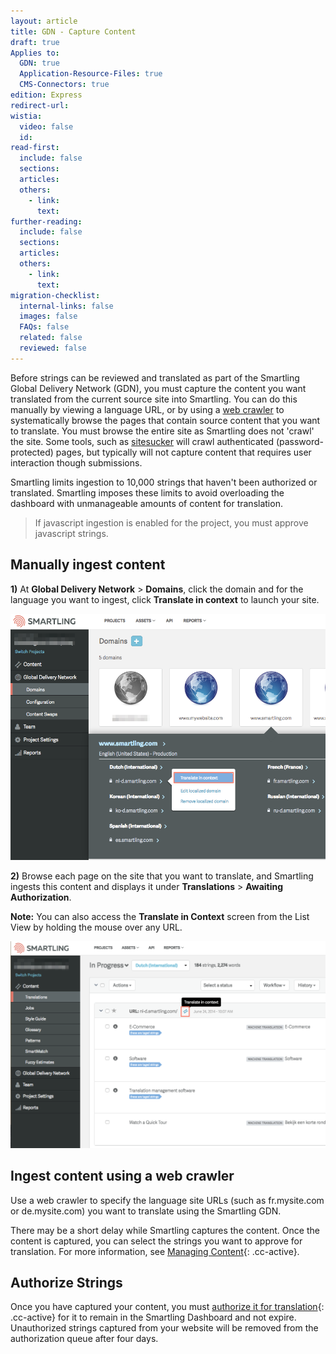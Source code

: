 ```yaml
---
layout: article
title: GDN - Capture Content
draft: true
Applies to:
  GDN: true
  Application-Resource-Files: true
  CMS-Connectors: true
edition: Express
redirect-url:
wistia:
  video: false
  id:
read-first:
  include: false
  sections:
  articles:
  others:
    - link:
      text:
further-reading:
  include: false
  sections:
  articles:
  others:
    - link:
      text:
migration-checklist:
  internal-links: false
  images: false
  FAQs: false
  related: false
  reviewed: false
---
```



Before strings can be reviewed and translated as part of the Smartling Global Delivery Network (GDN), you must capture the content you want translated from the current source site into Smartling. You can do this manually by viewing a language URL, or by using a [web crawler](http://en.wikipedia.org/wiki/Web_crawler) to systematically browse the pages that contain source content that you want to translate. You must browse the entire site as Smartling does not 'crawl' the site. Some tools, such as [sitesucker](http://sitesucker.us/mac/mac.html) will crawl authenticated (password-protected) pages, but typically will not capture content that requires user interaction though submissions.

Smartling limits ingestion to 10,000 strings that haven't been authorized or translated. Smartling imposes these limits to avoid overloading the dashboard with unmanageable amounts of content for translation.

> If javascript ingestion is enabled for the project, you must approve javascript strings.

## Manually ingest content

**1)** At **Global Delivery Network** &gt; **Domains**, click the domain and for the language you want to ingest, click&nbsp;**Translate in context** to launch your site.

![](/uploads/versions/smartling___manage_domains-2---x----897-702x---.png)

**2)** Browse each page on the site that you want to translate, and Smartling ingests this content and displays it under **Translations** &gt; **Awaiting Authorization**.

**Note:** You can also access the **Translate in Context** screen from the List View by holding the mouse over any URL.

![](/uploads/versions/smartling___translations_management_and_json_-_smartling_developer_documentation---x----1018-668x---.png)

## Ingest content using a web crawler

Use a web crawler to specify the language site URLs (such as fr.mysite.com or de.mysite.com) you want to translate using the Smartling GDN.

There may be a short delay while Smartling captures the content. Once the content is captured, you can select the strings you want to approve for translation. For more information, see [Managing Content](){: .cc-active}.

## Authorize Strings

Once you have captured your content, you must [authorize it for translation](){: .cc-active} for it to remain in the Smartling Dashboard and not expire. Unauthorized strings captured from your website will be removed from the authorization queue after four days.
